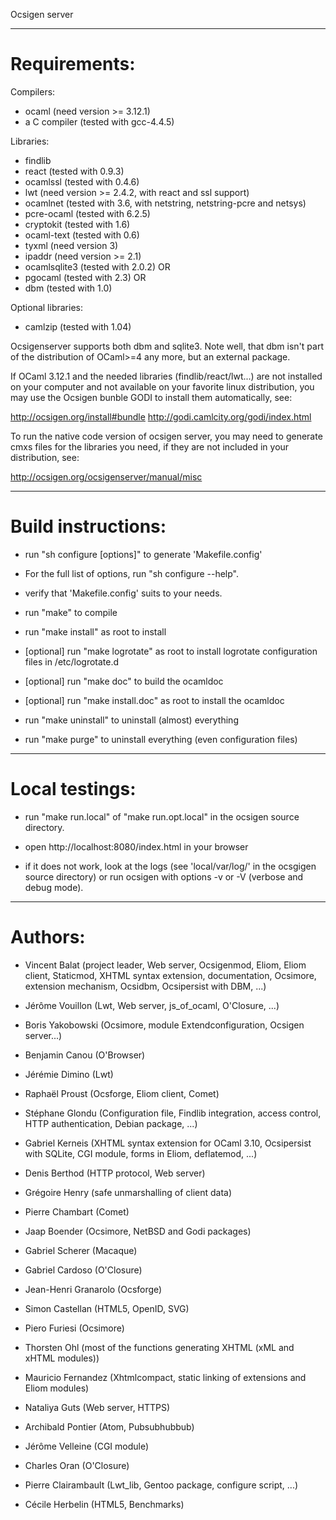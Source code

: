 Ocsigen server

------------------------------------------------------------------

Requirements:
=============

Compilers:

 * ocaml             (need version >= 3.12.1)
 * a C compiler      (tested with gcc-4.4.5)

Libraries:

 * findlib
 * react             (tested with 0.9.3)
 * ocamlssl          (tested with 0.4.6)
 * lwt               (need version >= 2.4.2, with react and ssl support)
 * ocamlnet          (tested with 3.6, with netstring, netstring-pcre and netsys)
 * pcre-ocaml        (tested with 6.2.5)
 * cryptokit         (tested with 1.6)
 * ocaml-text        (tested with 0.6)
 * tyxml             (need version 3)
 * ipaddr            (need version >= 2.1)
 * ocamlsqlite3      (tested with 2.0.2) OR
 * pgocaml           (tested with 2.3) OR
 * dbm               (tested with 1.0)


Optional libraries:

 * camlzip           (tested with 1.04)

Ocsigenserver supports both dbm and sqlite3. Note well, that dbm isn't part of
the distribution of OCaml>=4 any more, but an external package.

If OCaml 3.12.1 and the needed libraries (findlib/react/lwt...) are not
installed on your computer and not available on your favorite linux
distribution, you may use the Ocsigen bunble GODI to install them
automatically, see:

  http://ocsigen.org/install#bundle
  http://godi.camlcity.org/godi/index.html

To run the native code version of ocsigen server, you may need to
generate cmxs files for the libraries you need, if they are not
included in your distribution, see:

  http://ocsigen.org/ocsigenserver/manual/misc


------------------------------------------------------------------

Build instructions:
===================

 * run "sh configure [options]" to generate 'Makefile.config'
 - For the full list of options, run "sh configure --help".

 * verify that 'Makefile.config' suits to your needs.

 * run "make" to compile
 * run "make install" as root to install

 * [optional] run "make logrotate" as root to install logrotate
              configuration files in /etc/logrotate.d

 * [optional] run "make doc" to build the ocamldoc
 * [optional] run "make install.doc" as root to install the ocamldoc

 * run "make uninstall" to uninstall (almost) everything

 * run "make purge" to uninstall everything (even configuration files)

------------------------------------------------------------------

Local testings:
===============

 * run "make run.local" of "make run.opt.local"
   in the ocsigen source directory.

 * open http://localhost:8080/index.html in your browser

 * if it does not work, look at the logs (see 'local/var/log/' in the
   ocsgigen source directory) or run ocsigen with options -v or -V
   (verbose and debug mode).

------------------------------------------------------------------

Authors:
========

* Vincent Balat
  (project leader, Web server, Ocsigenmod, Eliom, Eliom client, Staticmod, XHTML syntax extension, documentation, Ocsimore, extension mechanism, Ocsidbm, Ocsipersist with DBM, ...)

* Jérôme Vouillon
 (Lwt, Web server, js_of_ocaml, O'Closure, ...)

* Boris Yakobowski
 (Ocsimore, module Extendconfiguration, Ocsigen server...)

* Benjamin Canou
 (O'Browser)

* Jérémie Dimino
 (Lwt)

* Raphaël Proust
 (Ocsforge, Eliom client, Comet)

* Stéphane Glondu
 (Configuration file, Findlib integration, access control, HTTP authentication, Debian package, ...)

* Gabriel Kerneis
 (XHTML syntax extension for OCaml 3.10, Ocsipersist with SQLite, CGI module, forms in Eliom, deflatemod, ...)

* Denis Berthod
 (HTTP protocol, Web server)

* Grégoire Henry
 (safe unmarshalling of client data)

* Pierre Chambart
 (Comet)

* Jaap Boender
 (Ocsimore, NetBSD and Godi packages)

* Gabriel Scherer
 (Macaque)

* Gabriel Cardoso
 (O'Closure)

* Jean-Henri Granarolo
 (Ocsforge)

* Simon Castellan
 (HTML5, OpenID, SVG)

* Piero Furiesi
 (Ocsimore)

* Thorsten Ohl
 (most of the functions generating XHTML (xML and xHTML modules))

* Mauricio Fernandez
 (Xhtmlcompact, static linking of extensions and Eliom modules)

* Nataliya Guts
 (Web server, HTTPS)

* Archibald Pontier
 (Atom, Pubsubhubbub)

* Jérôme Velleine
 (CGI module)

* Charles Oran
 (O'Closure)

* Pierre Clairambault
 (Lwt_lib, Gentoo package, configure script, ...)

* Cécile Herbelin
  (HTML5, Benchmarks)
